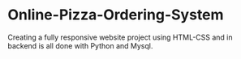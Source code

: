 # Online-Pizza-Ordering-System
Creating a fully responsive website project using HTML-CSS and in backend is all done with Python and Mysql.
